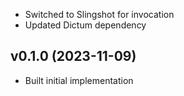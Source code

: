 * Switched to Slingshot for invocation
* Updated Dictum dependency

## v0.1.0 (2023-11-09)
* Built initial implementation

